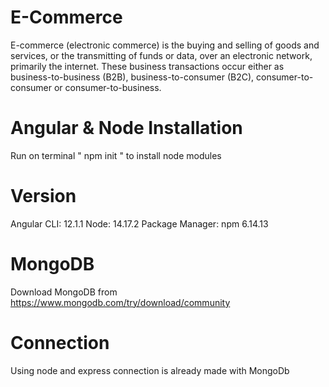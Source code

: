 # E-Commerce
E-commerce (electronic commerce) is the buying and selling of goods and services, or the transmitting of funds or data, over an electronic network, primarily the internet. These business transactions occur either as business-to-business (B2B), business-to-consumer (B2C), consumer-to-consumer or consumer-to-business.

# Angular & Node Installation
Run on terminal " npm init " to install node modules

# Version 
Angular CLI: 12.1.1
Node: 14.17.2
Package Manager: npm 6.14.13

# MongoDB
Download MongoDB from https://www.mongodb.com/try/download/community

# Connection
Using node and express connection is already made with MongoDb
